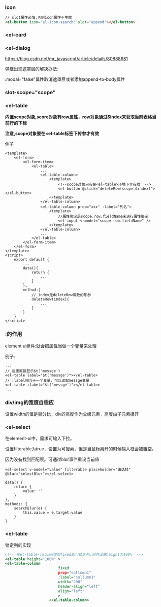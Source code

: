 ### icon

~~~html
// slot属性必填,否则icon属性不生效
<el-button icon="el-icon-search" slot="append"></el-button>
~~~

### <el-card 



###  <el-dialog

https://blog.csdn.net/mr_javascript/article/details/80888681

弹框出现遮罩层的解决办法:

 :modal="false"属性取消遮罩层或者添加append-to-body属性 

###  slot-scope="scope" 



### <el-table

**内置scope对象,score对象有row属性，row对象通过$index来获取当前表格当前行的下标**

**注意,scope对象要在<el-table标签下传参才有效**

例子

~~~vue
<template>
	<el-form>
    	<el-form-item>
            <el-table>
                ...
                <el-table-column>
					<template>
                        <!--scope对象只有在<el-table>环境下才有效  -->
                        <el-button @click="deleteRow(scope.$index)"></el-button>
					</template>
    			</el-table-column>
				<el-table-column prop="xxx" :label="列名">
                    <template>
						//属性绑定是scope.row.fieldName来进行属性绑定
						<el-input v-model="scope.row.fieldName" />
                    </template>
				</el-table-column>
                ...
    		</el-table>
    	</el-form-item>
	</el-form>
</template>
<script>
    export default {
        ...
        data(){
        	return {
        		...
    		}
    	},
        method:{
            // index是deleteRow函数的形参
            deleteRow(index){
                ...
            }
        }
    }
</script>
~~~

### :的作用

element ui组件:就会把属性当做一个变量来处理

例子:

~~~vue
...
// 这里直接显示$t('messge')
<el-table label="$t('messge')"></el-table>
// :label相当于一个变量，可以读取messge变量
<el-table :label="$t('messge')"></el-table>
...

~~~

### div/img的宽度自适应

设置width的值是百分比，div的高度作为父级元素，高度由子元素撑开



### <el-select

在element-ui中，需求可输入下拉。

设置filterable为true，设置为可搜索，但是当鼠标离开的时候输入框会被置空。

因为没有找到匹配项。可通过blur事件重设当前值

~~~vue
<el-select v-model="value" filterable placeholder="请选择" @blur="selectBlur"></el-select>

data() {
	return {
		value: ''
	}
},
methods: {
	searchBlur(e) {
		this.value = e.target.value
	}
}
~~~

### <el-table

锁定列的实现

~~~xml
<!-- 在el-table-column增加fixed即可锁定列,同时设置height为100%  -->
<el-table height="100%" >
<el-table-column
                        fixed
                        prop="collumn1"
                        :label="collumn1"
                        width="200"
                        header-align="left"
                        align="left"
                        >
                    </el-table-column>
~~~



